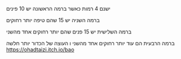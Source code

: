 ישנם 4 רמות
כאשר ברמה הראשונה יש 10 פינים 

ברמה השניה יש 15 שהם  טיפה יותר רחוקים 

ברמה השלישית  יש 15 פנים שהם יותר רחוקים אחד מהשני 

ברמה הרבעית הם עוד יותר רחוקים אחד מהשני ו העוצה של הכדור יותר חלשה
https://ohadtaizi.itch.io/bao
